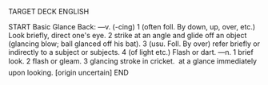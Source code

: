 TARGET DECK
ENGLISH

START
Basic
Glance
Back: —v. (-cing) 1 (often foll. By down, up, over, etc.) Look briefly, direct one's eye. 2 strike at an angle and glide off an object (glancing blow; ball glanced off his bat). 3 (usu. Foll. By over) refer briefly or indirectly to a subject or subjects. 4 (of light etc.) Flash or dart. —n. 1 brief look. 2 flash or gleam. 3 glancing stroke in cricket.  at a glance immediately upon looking. [origin uncertain]
END
